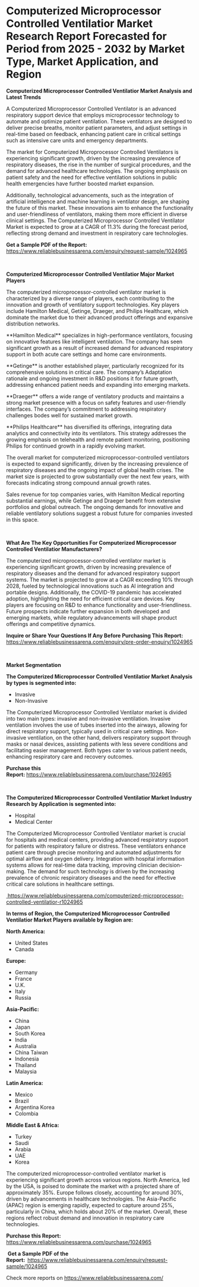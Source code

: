 <p><h1>Computerized Microprocessor Controlled Ventilatior Market Research Report Forecasted for Period from 2025 -  2032 by Market Type, Market Application, and Region</h1></p><p><strong>Computerized Microprocessor Controlled Ventilatior Market Analysis and Latest Trends</strong></p>
<p><p>A Computerized Microprocessor Controlled Ventilator is an advanced respiratory support device that employs microprocessor technology to automate and optimize patient ventilation. These ventilators are designed to deliver precise breaths, monitor patient parameters, and adjust settings in real-time based on feedback, enhancing patient care in critical settings such as intensive care units and emergency departments.</p><p>The market for Computerized Microprocessor Controlled Ventilators is experiencing significant growth, driven by the increasing prevalence of respiratory diseases, the rise in the number of surgical procedures, and the demand for advanced healthcare technologies. The ongoing emphasis on patient safety and the need for effective ventilation solutions in public health emergencies have further boosted market expansion. </p><p>Additionally, technological advancements, such as the integration of artificial intelligence and machine learning in ventilator design, are shaping the future of this market. These innovations aim to enhance the functionality and user-friendliness of ventilators, making them more efficient in diverse clinical settings. The Computerized Microprocessor Controlled Ventilator Market is expected to grow at a CAGR of 11.3% during the forecast period, reflecting strong demand and investment in respiratory care technologies.</p></p>
<p><strong>Get a Sample PDF of the Report:&nbsp;</strong> <a href="https://www.reliablebusinessarena.com/enquiry/request-sample/1024965?utm_campaign=2991&utm_medium=2&utm_source=Github&utm_content=ia&utm_term=08032025&utm_id=computerized-microprocessor-controlled-ventilatior">https://www.reliablebusinessarena.com/enquiry/request-sample/1024965</a></p>
<p>&nbsp;</p>
<p><strong>Computerized Microprocessor Controlled Ventilatior Major Market Players</strong></p>
<p><p>The computerized microprocessor-controlled ventilator market is characterized by a diverse range of players, each contributing to the innovation and growth of ventilatory support technologies. Key players include Hamilton Medical, Getinge, Draeger, and Philips Healthcare, which dominate the market due to their advanced product offerings and expansive distribution networks.</p><p>**Hamilton Medical** specializes in high-performance ventilators, focusing on innovative features like intelligent ventilation. The company has seen significant growth as a result of increased demand for advanced respiratory support in both acute care settings and home care environments.</p><p>**Getinge** is another established player, particularly recognized for its comprehensive solutions in critical care. The company’s Adaptation rationale and ongoing investment in R&D positions it for future growth, addressing enhanced patient needs and expanding into emerging markets.</p><p>**Draeger** offers a wide range of ventilatory products and maintains a strong market presence with a focus on safety features and user-friendly interfaces. The company’s commitment to addressing respiratory challenges bodes well for sustained market growth.</p><p>**Philips Healthcare** has diversified its offerings, integrating data analytics and connectivity into its ventilators. This strategy addresses the growing emphasis on telehealth and remote patient monitoring, positioning Philips for continued growth in a rapidly evolving market.</p><p>The overall market for computerized microprocessor-controlled ventilators is expected to expand significantly, driven by the increasing prevalence of respiratory diseases and the ongoing impact of global health crises. The market size is projected to grow substantially over the next few years, with forecasts indicating strong compound annual growth rates.</p><p>Sales revenue for top companies varies, with Hamilton Medical reporting substantial earnings, while Getinge and Draeger benefit from extensive portfolios and global outreach. The ongoing demands for innovative and reliable ventilatory solutions suggest a robust future for companies invested in this space.</p></p>
<p>&nbsp;</p>
<p><strong>What Are The Key Opportunities For Computerized Microprocessor Controlled Ventilatior Manufacturers?</strong></p>
<p><p>The computerized microprocessor-controlled ventilator market is experiencing significant growth, driven by increasing prevalence of respiratory diseases and the demand for advanced respiratory support systems. The market is projected to grow at a CAGR exceeding 10% through 2028, fueled by technological innovations such as AI integration and portable designs. Additionally, the COVID-19 pandemic has accelerated adoption, highlighting the need for efficient critical care devices. Key players are focusing on R&D to enhance functionality and user-friendliness. Future prospects indicate further expansion in both developed and emerging markets, while regulatory advancements will shape product offerings and competitive dynamics.</p></p>
<p><strong>Inquire or Share Your Questions If Any Before Purchasing This Report:</strong> <a href="https://www.reliablebusinessarena.com/enquiry/pre-order-enquiry/1024965?utm_campaign=2991&utm_medium=2&utm_source=Github&utm_content=ia&utm_term=08032025&utm_id=computerized-microprocessor-controlled-ventilatior">https://www.reliablebusinessarena.com/enquiry/pre-order-enquiry/1024965</a></p>
<p>&nbsp;</p>
<p><strong>Market Segmentation</strong></p>
<p><strong>The Computerized Microprocessor Controlled Ventilatior Market Analysis by types is segmented into:</strong></p>
<p><ul><li>Invasive</li><li>Non-Invasive</li></ul></p>
<p><p>The Computerized Microprocessor Controlled Ventilator market is divided into two main types: invasive and non-invasive ventilation. Invasive ventilation involves the use of tubes inserted into the airways, allowing for direct respiratory support, typically used in critical care settings. Non-invasive ventilation, on the other hand, delivers respiratory support through masks or nasal devices, assisting patients with less severe conditions and facilitating easier management. Both types cater to various patient needs, enhancing respiratory care and recovery outcomes.</p></p>
<p><strong>Purchase this Report:&nbsp;</strong><a href="https://www.reliablebusinessarena.com/purchase/1024965?utm_campaign=2991&utm_medium=2&utm_source=Github&utm_content=ia&utm_term=08032025&utm_id=computerized-microprocessor-controlled-ventilatior">https://www.reliablebusinessarena.com/purchase/1024965</a></p>
<p>&nbsp;</p>
<p><strong>The Computerized Microprocessor Controlled Ventilatior Market Industry Research by Application is segmented into:</strong></p>
<p><ul><li>Hospital</li><li>Medical Center</li></ul></p>
<p><p>The Computerized Microprocessor Controlled Ventilator market is crucial for hospitals and medical centers, providing advanced respiratory support for patients with respiratory failure or distress. These ventilators enhance patient care through precise monitoring and automated adjustments for optimal airflow and oxygen delivery. Integration with hospital information systems allows for real-time data tracking, improving clinician decision-making. The demand for such technology is driven by the increasing prevalence of chronic respiratory diseases and the need for effective critical care solutions in healthcare settings.</p></p>
<p><a href="https://www.reliablebusinessarena.com/computerized-microprocessor-controlled-ventilatior-r1024965?utm_campaign=2991&utm_medium=2&utm_source=Github&utm_content=ia&utm_term=08032025&utm_id=computerized-microprocessor-controlled-ventilatior">&nbsp;https://www.reliablebusinessarena.com/computerized-microprocessor-controlled-ventilatior-r1024965</a></p>
<p><strong>In terms of Region, the Computerized Microprocessor Controlled Ventilatior Market Players available by Region are:</strong></p>
<p>
    <p> <strong> North America: </strong>
        <ul>
            <li>United States</li>
            <li>Canada</li>
        </ul>
        </p> 
    <p> <strong> Europe: </strong>
        <ul>
            <li>Germany</li>
            <li>France</li>
            <li>U.K.</li>
            <li>Italy</li>
            <li>Russia</li>
        </ul>
        </p> 
    <p> <strong> Asia-Pacific: </strong>
        <ul>
            <li>China</li>
            <li>Japan</li>
            <li>South Korea</li>
            <li>India</li>
            <li>Australia</li>
            <li>China Taiwan</li>
            <li>Indonesia</li>
            <li>Thailand</li>
            <li>Malaysia</li>
        </ul>
        </p> 
    <p> <strong> Latin America: </strong>
        <ul>
            <li>Mexico</li>
            <li>Brazil</li>
            <li>Argentina Korea</li>
            <li>Colombia</li>
        </ul>
        </p> 
    <p> <strong> Middle East & Africa: </strong>
        <ul>
            <li>Turkey</li>
            <li>Saudi</li>
            <li>Arabia</li>
            <li>UAE</li>
            <li>Korea</li>
        </ul>
    </p>
    </p>
<p><p>The computerized microprocessor-controlled ventilator market is experiencing significant growth across various regions. North America, led by the USA, is poised to dominate the market with a projected share of approximately 35%. Europe follows closely, accounting for around 30%, driven by advancements in healthcare technologies. The Asia-Pacific (APAC) region is emerging rapidly, expected to capture around 25%, particularly in China, which holds about 20% of the market. Overall, these regions reflect robust demand and innovation in respiratory care technologies.</p></p>
<p><strong>Purchase this Report: </strong><a href="https://www.reliablebusinessarena.com/purchase/1024965?utm_campaign=2991&utm_medium=2&utm_source=Github&utm_content=ia&utm_term=08032025&utm_id=computerized-microprocessor-controlled-ventilatior">https://www.reliablebusinessarena.com/purchase/1024965</a></p>
<p>&nbsp;<strong>Get a Sample PDF of the Report:&nbsp;&nbsp;</strong><a href="https://www.reliablebusinessarena.com/enquiry/request-sample/1024965?utm_campaign=2991&utm_medium=2&utm_source=Github&utm_content=ia&utm_term=08032025&utm_id=computerized-microprocessor-controlled-ventilatior">https://www.reliablebusinessarena.com/enquiry/request-sample/1024965</a></p>
<p><strong></strong></p>
<p>Check more reports on <a href="https://www.reliablebusinessarena.com/?utm_campaign=2991&utm_medium=2&utm_source=Github&utm_content=ia&utm_term=08032025&utm_id=computerized-microprocessor-controlled-ventilatior">https://www.reliablebusinessarena.com/</a></p>